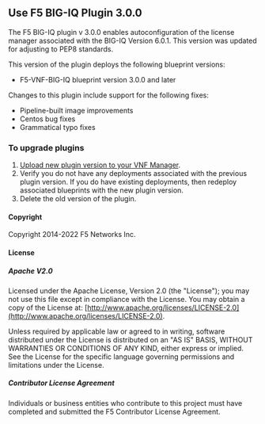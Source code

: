 ## Use F5 BIG-IQ Plugin 3.0.0 
The F5 BIG-IQ plugin v 3.0.0 enables autoconfiguration of the license manager associated with the BIG-IQ Version 6.0.1. This version was updated for adjusting to PEP8 standards. 

This version of the plugin deploys the following blueprint versions:
 
 - F5-VNF-BIG-IQ blueprint version 3.0.0 and later

Changes to this plugin include support for the following fixes: 

- Pipeline-built image improvements
- Centos bug fixes
- Grammatical typo fixes



### To upgrade plugins

1. [Upload new plugin version to your VNF Manager](https://github.com/F5Networks/f5-nfv-solutions/tree/master/supported/plugins#manually-upload-plugins-to-vnf-manager). 
2. Verify you do not have any deployments associated with the previous plugin version. If you do have existing deployments, 
then redeploy associated blueprints with the new plugin version.
3. Delete the old version of the plugin.


#### Copyright
Copyright 2014-2022 F5 Networks Inc.

#### License

##### Apache V2.0 
Licensed under the Apache License, Version 2.0 (the "License"); you may not use this file except in compliance with the License. You may obtain a copy of the License at: [http://www.apache.org/licenses/LICENSE-2.0](http://www.apache.org/licenses/LICENSE-2.0).

Unless required by applicable law or agreed to in writing, software distributed under the License is distributed on an "AS IS" BASIS, WITHOUT WARRANTIES OR CONDITIONS OF ANY KIND, either express or implied. See the License for the specific language governing permissions and limitations under the License.

##### Contributor License Agreement
Individuals or business entities who contribute to this project must have completed and submitted the F5 Contributor License Agreement.
